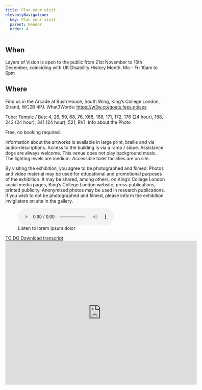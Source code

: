 ```yaml
---
title: Plan your visit
eleventyNavigation:
  key: Plan your visit
  parent: Header
  order: 4
---
```


<!-- ## How to get here-->

## When

Layers of Vision is open to the public from 21st November to 16th December, coinciding with UK Disability History Month.
Mo – Fr: 10am to 6pm

## Where

Find us in the Arcade at Bush House, South Wing, King’s College London, Strand, WC2B 4PJ.
What3Words: https://w3w.co/goats.fees.noises

Tube: Temple / Bus: 4, 26, 59, 68, 76, X68, 168, 171, 172,
176 (24 hour), 188, 243 (24 hour), 341 (24 hour), 521, RV1. Info about the Photo

Free, no booking required.

Information about the artworks is available in large print, braille and via audio-descriptions. Access to the building is via a ramp / slope. Assistance dogs are always welcome. This venue does not play background music. The lighting levels are medium. Accessible toilet facilities are on site.

By visiting the exhibition, you agree to be photographed and filmed. Photos and video material may be used for educational and promotional purposes of the exhibition. It may be shared, among others, on King’s College London social media pages, King’s College London website, press publications, printed publicity. Anonymized photos may be used in research publications. If you wish to not be photographed and filmed, please inform the exhibition invigilators on site in the gallery.

<!-- Audio block -->
<figure>
  <audio controls src="/media/file.mp3">
    <a href="/media/file.mp3">Download audio</a>
  </audio>
  <figcaption>Listen to lorem ipsum dolor</figcaption>
</figure>

<div class="transcript-btn">
  <a href="{{ '/assets/transcript/landing_page_welcome.docx' | url }}" class="button small">TO DO Download transcript</a>
</div>

<div style="--aspect-ratio: 4/3;">
<iframe src="https://www.google.com/maps/embed?pb=!1m18!1m12!1m3!1d9932.105639456962!2d-0.12591335481755506!3d51.512731474174785!2m3!1f0!2f0!3f0!3m2!1i1024!2i768!4f13.1!3m3!1m2!1s0x4876059db36081a5%3A0x13e84de39ffc689a!2sThe%20Arcade%20at%20Bush%20House!5e0!3m2!1sen!2suk!4v1667843091002!5m2!1sen!2suk" width="600" height="450" style="border:0;" allowfullscreen="" loading="lazy" referrerpolicy="no-referrer-when-downgrade"></iframe>
</div>
